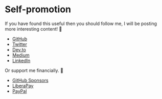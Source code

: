 # Self-promotion

If you have found this useful then you should follow me, I will be posting more interesting content! 🥰

- [GitHub](https://redirect.akbal.dev/github)
- [Twitter](https://redirect.akbal.dev/twitter)
- [Dev.to](https://redirect.akbal.dev/dev.to)
- [Medium](https://redirect.akbal.dev/medium)
- [LinkedIn](https://redirect.akbal.dev/linkedin)

Or support me financially. 💸

- [GitHub Sponsors](https://redirect.akbal.dev/github/sponsor)
- [LiberaPay](https://redirect.akbal.dev/liberapay)
- [PayPal](https://redirect.akbal.dev/paypal)
